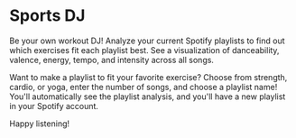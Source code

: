 # Sports DJ
Be your own workout DJ! Analyze your current Spotify playlists to find out which exercises fit each playlist best. See a visualization of danceability, valence, energy, tempo, and intensity across all songs.

Want to make a playlist to fit your favorite exercise? Choose from strength, cardio, or yoga, enter the number of songs, and choose a playlist name! You'll automatically see the playlist analysis, and you'll have a new playlist in your Spotify account.

Happy listening!
